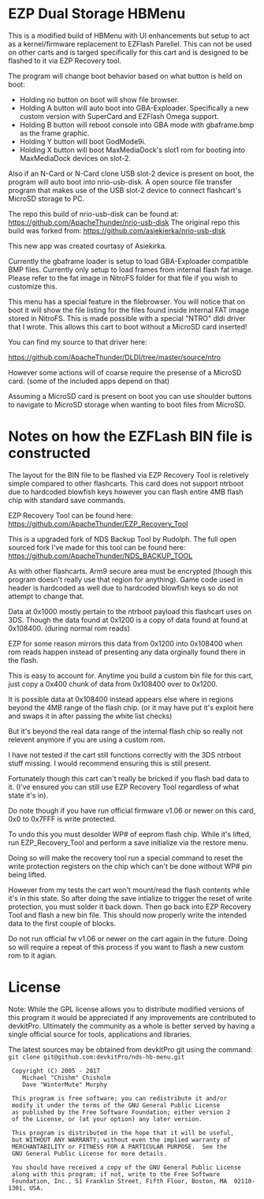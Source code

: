 # EZP Dual Storage HBMenu

This is a modified build of HBMenu with UI enhancements but setup to act as a kernel/firmware replacement to EZFlash Parellel.
This can not be used on other carts and is targed specifically for this cart and is designed to be flashed to it via EZP Recovery tool. 

The program will change boot behavior based on what button is held on boot:

* Holding no button on boot will show file browser.
* Holding A button will auto boot into GBA-Exploader. Specifically a new custom version with SuperCard and EZFlash Omega support.
* Holding B button will reboot console into GBA mode with gbaframe.bmp as the frame graphic.
* Holding Y button will boot GodMode9i.
* Holding X button will boot MaxMediaDock's slot1 rom for booting into MaxMediaDock devices on slot-2.

Also if an N-Card or N-Card clone USB slot-2 device is present on boot, the program will auto boot into nrio-usb-disk. A open source
file transfer program that makes use of the USB slot-2 device to connect flashcart's MicroSD storage to PC.

The repo this build of nrio-usb-disk can be found at: https://github.com/ApacheThunder/nrio-usb-disk
The original repo this build was forked from: https://github.com/asiekierka/nrio-usb-disk

This new app was created courtasy of Asiekirka.


Currently the gbaframe loader is setup to load GBA-Exploader compatible BMP files. Currently only setup to load frames from internal flash fat image.
Please refer to the fat image in NitroFS folder for that file if you wish to customize this.

This menu has a special feature in the filebrowser. You will notice that on boot it will show the file listing for the files found inside internal FAT image
stored in NitroFS. This is made possible with a special "NTRO" dldi driver that I wrote. This allows this cart to boot without a MicroSD card inserted!

You can find my source to that driver here:

https://github.com/ApacheThunder/DLDI/tree/master/source/ntro

However some actions will of coarse require the presense of a MicroSD card. (some of the included apps depend on that)

Assuming a MicroSD card is present on boot you can use shoulder buttons to navigate to MicroSD storage when wanting to boot files from MicroSD.


# Notes on how the EZFLash BIN file is constructed

The layout for the BIN file to be flashed via EZP Recovery Tool is reletively simple compared to other flashcarts.
This card does not support ntrboot due to hardcoded blowfish keys however you can flash entire 4MB flash chip with standard save commands.

EZP Recovery Tool can be found here: https://github.com/ApacheThunder/EZP_Recovery_Tool

This is a upgraded fork of NDS Backup Tool by Rudolph.
The full open sourced fork I've made for this tool can be found here: https://github.com/ApacheThunder/NDS_BACKUP_TOOL


As with other flashcarts. Arm9 secure area must be encrypted (though this program doesn't really use that region for anything).
Game code used in header is hardcoded as well due to hardcoded blowfish keys so do not attempt to change that.

Data at 0x1000 mostly pertain to the ntrboot payload this flashcart uses on 3DS.
Though the data found at 0x1200 is a copy of data found at found at 0x108400. (during normal rom reads)

EZP for some reason mirrors this data from 0x1200 into 0x108400 when rom reads happen instead of presenting any data orginally found there in the flash.

This is easy to account for. Anytime you build a custom bin file for this cart, just copy a 0x400 chunk of data from 0x108400 over to 0x1200.

It is possible data at 0x108400 instead appears else where in regions beyond the 4MB range of the flash chip.
(or it may have put it's exploit here and swaps it in after passing the white list checks)

But it's beyond the real data range of the internal flash chip so really not relevent anymore if you are using a custom rom.

I have not tested if the cart still functions correctly with the 3DS ntrboot stuff missing. I would recommend ensuring this is still present.

Fortunately though this cart can't really be bricked if you flash bad data to it. (I've ensured you can still use EZP Recovery Tool regardless of what state it's in).

Do note though if you have run official firmware v1.06 or newer on this card, 0x0 to 0x7FFF is write protected.

To undo this you must desolder WP# of eeprom flash chip. While it's lifted, run EZP_Recovery_Tool and perform a save initialize via the restore menu.

Doing so will make the recovery tool run a special command to reset the write protection registers on the chip which can't be done without WP# pin being lifted.

However from my tests the cart won't mount/read the flash contents while it's in this state. So after doing the save intialize to trigger the reset of write protection,
you must solder it back down. Then go back into EZP Recovery Tool and flash a new bin file. This should now properly write the intended data to the first couple of blocks.

Do not run official fw v1.06 or newer on the cart again in the future. Doing so will require a repeat of this process if you want to flash a new custom rom to it agian.


# License
Note: While the GPL license allows you to distribute modified versions of this program it would be appreciated if any improvements are contributed to devkitPro. Ultimately the community as a whole is better served by having a single official source for tools, applications and libraries.

The latest sources may be obtained from devkitPro git using the command: `git clone git@github.com:devkitPro/nds-hb-menu.git`

```
 Copyright (C) 2005 - 2017
	Michael "Chishm" Chisholm
	Dave "WinterMute" Murphy

 This program is free software; you can redistribute it and/or
 modify it under the terms of the GNU General Public License
 as published by the Free Software Foundation; either version 2
 of the License, or (at your option) any later version.

 This program is distributed in the hope that it will be useful,
 but WITHOUT ANY WARRANTY; without even the implied warranty of
 MERCHANTABILITY or FITNESS FOR A PARTICULAR PURPOSE.  See the
 GNU General Public License for more details.

 You should have received a copy of the GNU General Public License
 along with this program; if not, write to the Free Software
 Foundation, Inc., 51 Franklin Street, Fifth Floor, Boston, MA  02110-1301, USA.
 ```

